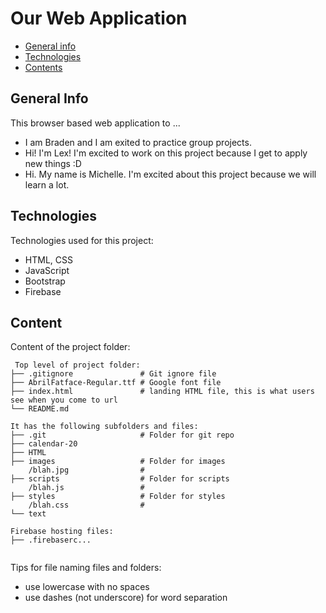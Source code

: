 # Our Web Application

* [General info](#general-info)
* [Technologies](#technologies)
* [Contents](#content)

## General Info

This browser based web application to ...

* I am Braden and I am exited to practice group projects.
* Hi! I'm Lex! I'm excited to work on this project because I get to apply new things :D
* Hi. My name is Michelle. I'm excited about this project because we will learn a lot.

## Technologies

Technologies used for this project:

* HTML, CSS
* JavaScript
* Bootstrap
* Firebase

## Content

Content of the project folder:

```
 Top level of project folder: 
├── .gitignore               # Git ignore file
├── AbrilFatface-Regular.ttf # Google font file 
├── index.html               # landing HTML file, this is what users see when you come to url
└── README.md

It has the following subfolders and files:
├── .git                     # Folder for git repo
├── calendar-20
├── HTML
├── images                   # Folder for images
    /blah.jpg                # 
├── scripts                  # Folder for scripts
    /blah.js                 # 
├── styles                   # Folder for styles
    /blah.css                # 
└── text

Firebase hosting files: 
├── .firebaserc...


```

Tips for file naming files and folders:

* use lowercase with no spaces
* use dashes (not underscore) for word separation

